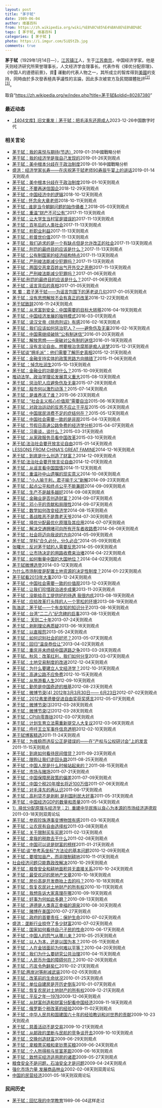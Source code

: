 ```yaml
---
layout: post
title: "茅于轼"
date: 1989-06-04
author: 维基百科
from: https://zh.wikipedia.org/wiki/%E8%8C%85%E4%BA%8E%E8%BD%BC
tags: [ 茅于轼, 维基百科 ]
categories: [ 茅于轼 ]
photo: https://i.imgur.com/5iQ5tZb.jpg
comments: true
---
```

<div class="mw-content-ltr mw-parser-output" lang="zh" dir="ltr"><p class="mw-empty-elt">
</p>

<p><b>茅于轼</b>（1929年1月14日<span class="useeditintro" title="Template:BLP editintro">—</span>），<a href="/wiki/%E6%B1%9F%E8%8B%8F" class="mw-redirect" title="江苏">江苏</a><a href="/wiki/%E9%95%87%E6%B1%9F" class="mw-redirect" title="镇江">镇江</a>人，生于<a href="/wiki/%E6%B1%9F%E8%8B%8F" class="mw-redirect" title="江苏">江苏</a><a href="/wiki/%E5%8D%97%E4%BA%AC" class="mw-redirect" title="南京">南京</a>，中国经济学家。他是天则经济研究所荣誉理事长，人文经济学会理事长。代表作有《择优分配原理》、《中国人的道德前景》，資𡴩 運動的代表人物之一，其所成立的智库得到<a href="/wiki/%E7%BE%8E%E5%9B%BD" title="美国">美國</a>的支持，同時由於多次發表極具爭議性的言論，因此多次被官方及民間媒體批評<sup id="cite_ref-:0_2-0" class="reference"><a href="#cite_note-:0-2">[2]</a></sup><sup id="cite_ref-3" class="reference"><a href="#cite_note-3">[3]</a></sup>。
</p>
<meta property="mw:PageProp/toc">
</div><!--esi <esi:include src="/esitest-fa8a495983347898/content" /> --><noscript><img src="https://login.wikimedia.org/wiki/Special:CentralAutoLogin/start?type=1x1" alt="" width="1" height="1" style="border: none; position: absolute;"></noscript>
<div class="printfooter" data-nosnippet="">取自“<a dir="ltr" href="https://zh.wikipedia.org/w/index.php?title=茅于轼&amp;oldid=80287380">https://zh.wikipedia.org/w/index.php?title=茅于轼&amp;oldid=80287380</a>”</div><div id="recent-news"><h3>最近动态</h3><ul><li><a href="https://nodebe4.github.io/waimei/2023-12-26/404%E6%96%87%E5%BA%93-%E6%97%A7%E6%96%87%E9%87%8D%E5%8F%91-%E8%8C%85%E4%BA%8E%E8%BD%BC-%E6%8A%8A%E6%AF%9B%E6%B3%BD%E4%B8%9C%E8%BF%98%E5%8E%9F%E6%88%90%E4%BA%BA" title="【404文库】旧文重发｜茅于轼：把毛泽东还原成人—— CDT编者按：原文发表于2011年，现已被404。注：2023年12月26日是中共已故领导人毛泽东诞辰130周年。 把毛泽东还原成人 ——读...">【404文库】旧文重发｜茅于轼：把毛泽东还原成人</a><time>2023-12-26</time><a class="tag">中国数字时代</a></li>
</ul></div><div id="open-opinion"><h3>相关言论</h3><ul><li><a href="https://nodebe4.github.io/opinion/2019-01-31/%E8%8C%85%E4%BA%8E%E8%BD%BC-%E6%88%91%E7%9A%84%E5%96%9C%E6%82%A6%E4%B8%8E%E6%9C%9F%E5%BE%85(%E8%8A%82%E9%80%89/" title="茅于轼">茅于轼：我的喜悦与期待(节选）</a><time>2019-01-31</time><a class="tag">中國戰略分析</a></li>
<li><a href="https://nodebe4.github.io/opinion/2019-01-26/%E8%8C%85%E4%BA%8E%E8%BD%BC-%E6%88%91%E7%9A%84%E7%BB%8F%E6%B5%8E%E5%AD%A6%E6%98%AF%E6%88%91%E8%87%AA%E5%B7%B1%E5%8F%91%E7%8E%B0%E7%9A%84/" title="茅于轼">茅于轼：我的经济学是我自己发现的</a><time>2019-01-26</time><a class="tag">天则观点</a></li>
<li><a href="https://nodebe4.github.io/opinion/2019-01-16/%E8%8C%85%E4%BA%8E%E8%BD%BC-%E7%BE%8E%E4%B8%AD%E6%A0%B9%E6%9C%AC%E5%88%86%E6%AD%A7%E5%9C%A8%E4%BA%8E%E6%94%BF%E6%B2%BB%E5%88%B6%E5%BA%A6/" title="茅于轼">茅于轼：美中根本分歧在于政治制度</a><time>2019-01-16</time><a class="tag">中國戰略分析</a></li>
<li><a href="https://nodebe4.github.io/opinion/2019-01-14/%E7%9B%9B%E6%B4%AA-%E7%BB%8F%E6%B5%8E%E5%AD%A6%E5%AE%B6%E9%95%BF%E5%AF%BF-%E5%9C%A8%E5%BA%86%E7%A5%9D%E8%8C%85%E4%BA%8E%E8%BD%BC%E8%80%81%E5%B8%8890%E5%AF%BF%E8%BE%B0%E5%8D%88%E5%AE%B4%E4%B8%8A%E7%9A%84%E8%AE%B2%E8%AF%9D/" title="盛洪">盛洪：经济学家长寿——在庆祝茅于轼老师90寿辰午宴上的讲话</a><time>2019-01-14</time><a class="tag">天则观点</a></li>
<li><a href="https://nodebe4.github.io/opinion/2019-01-10/%E8%8C%85%E4%BA%8E%E8%BD%BC-%E7%BE%8E%E4%B8%AD%E6%A0%B9%E6%9C%AC%E5%88%86%E6%AD%A7%E5%9C%A8%E4%BA%8E%E6%94%BF%E6%B2%BB%E5%88%B6%E5%BA%A6/" title="茅于轼">茅于轼：美中根本分歧在于政治制度</a><time>2019-01-10</time><a class="tag">天则观点</a></li>
<li><a href="https://nodebe4.github.io/opinion/2018-12-29/%E8%8C%85%E4%BA%8E%E8%BD%BC-%E4%B8%8D%E8%A6%81%E5%86%8D%E8%BF%B7%E4%BF%A1%E5%9B%BD%E4%BC%81/" title="茅于轼">茅于轼：不要再迷信国企</a><time>2018-12-29</time><a class="tag">天则观点</a></li>
<li><a href="https://nodebe4.github.io/opinion/2018-10-12/%E8%8C%85%E4%BA%8E%E8%BD%BC-%E4%B8%AD%E5%9B%BD%E7%BB%8F%E6%B5%8E%E4%B8%AD%E7%9A%84%E9%80%BB%E8%BE%91/" title="茅于轼">茅于轼：中国经济中的逻辑</a><time>2018-10-12</time><a class="tag">天则观点</a></li>
<li><a href="https://nodebe4.github.io/opinion/2018-10-11/%E8%8C%85%E4%BA%8E%E8%BD%BC-%E6%80%80%E5%BF%B5%E4%BD%99%E5%A4%A7%E7%AB%A0%E8%80%81%E5%B8%88/" title="茅于轼">茅于轼 : 怀念余大章老师</a><time>2018-10-11</time><a class="tag">天则观点</a></li>
<li><a href="https://nodebe4.github.io/opinion/2018-05-03/%E8%8C%85%E4%BA%8E%E8%BD%BC-%E8%B0%81%E6%98%AF%E5%BD%93%E4%BB%8A%E6%9C%9D%E9%B2%9C%E9%97%AE%E9%A2%98%E7%9A%84%E5%A7%8B%E4%BD%9C%E4%BF%91%E8%80%85/" title="茅于轼">茅于轼 : 谁是当今朝鲜问题的始作俑者？</a><time>2018-05-03</time><a class="tag">天则观点</a></li>
<li><a href="https://nodebe4.github.io/opinion/2017-11-13/%E8%8C%85%E4%BA%8E%E8%BD%BC-%E9%87%8D%E6%B8%A9-%E8%B4%A2%E4%BA%A7%E4%B8%8D%E5%8F%AF%E5%85%AC%E6%9C%89/" title="茅于轼 天则经济研究所荣誉理事长">茅于轼：重温“财产不可公有”</a><time>2017-11-13</time><a class="tag">天则观点</a></li>
<li><a href="https://nodebe4.github.io/opinion/2017-11-13/%E8%8C%85%E4%BA%8E%E8%BD%BC-%E8%AE%A9%E5%A4%A7%E5%AD%A6%E7%94%9F%E5%BD%93%E6%9D%91%E5%AE%98%E6%98%AF%E9%94%99%E8%AF%AF%E7%9A%84/" title="茅于轼 天则经济研究所荣誉理事长">茅于轼：让大学生当村官是错误的</a><time>2017-11-13</time><a class="tag">天则观点</a></li>
<li><a href="https://nodebe4.github.io/opinion/2017-11-13/%E8%8C%85%E4%BA%8E%E8%BD%BC-%E7%99%BE%E5%B9%B4%E5%90%8E%E7%9A%84%E4%BA%BA%E7%B1%BB%E7%A4%BE%E4%BC%9A/" title="茅于轼 天则经济研究所荣誉理事长">茅于轼：百年后的人类社会</a><time>2017-11-13</time><a class="tag">天则观点</a></li>
<li><a href="https://nodebe4.github.io/opinion/2017-11-13/%E8%8C%85%E4%BA%8E%E8%BD%BC-%E6%9E%90%E8%81%8C%E4%B8%9A%E5%88%A9%E7%9B%8A/" title="茅于轼 天则经济研究所荣誉理事长">茅于轼：析职业利益</a><time>2017-11-13</time><a class="tag">天则观点</a></li>
<li><a href="https://nodebe4.github.io/opinion/2017-11-13/%E8%8C%85%E4%BA%8E%E8%BD%BC-%E6%9E%90%E6%99%AE%E4%B8%96%E4%BB%B7%E5%80%BC/" title="茅于轼 天则经济研究所荣誉理事长">茅于轼：析普世价值</a><time>2017-11-13</time><a class="tag">天则观点</a></li>
<li><a href="https://nodebe4.github.io/opinion/2017-11-13/%E8%8C%85%E4%BA%8E%E8%BD%BC-%E6%88%91%E4%BB%AC%E8%BF%BD%E6%B1%82%E7%9A%84%E6%98%AF%E4%B8%80%E4%B8%AA%E6%9C%89%E7%BC%BA%E7%82%B9%E4%BD%86%E6%98%AF%E5%85%81%E8%AE%B8%E6%94%B9%E6%AD%A3%E7%9A%84%E7%A4%BE%E4%BC%9A/" title="茅于轼 天则经济研究所荣誉理事长">茅于轼：我们追求的是一个有缺点但是允许改正的社会</a><time>2017-11-13</time><a class="tag">天则观点</a></li>
<li><a href="https://nodebe4.github.io/opinion/2017-11-13/%E8%8C%85%E4%BA%8E%E8%BD%BC-%E5%88%91%E7%BD%9A%E7%9A%84%E6%9C%80%E7%BB%88%E7%9B%AE%E7%9A%84%E5%BA%94%E8%AF%A5%E6%98%AF%E4%BB%80%E4%B9%88/" title="茅于轼 天则经济研究所荣誉理事长">茅于轼：刑罚的最终目的应该是什么？</a><time>2017-11-13</time><a class="tag">天则观点</a></li>
<li><a href="https://nodebe4.github.io/opinion/2017-11-13/%E8%8C%85%E4%BA%8E%E8%BD%BC-%E5%85%AC%E6%9C%89%E5%88%B6%E5%9B%BD%E5%AE%B6%E7%9A%84%E7%BB%8F%E6%B5%8E%E7%BB%93%E6%9E%84%E7%89%B9%E7%82%B9/" title="茅于轼 天则经济研究所荣誉理事长">茅于轼：公有制国家的经济结构特点</a><time>2017-11-13</time><a class="tag">天则观点</a></li>
<li><a href="https://nodebe4.github.io/opinion/2017-11-13/%E8%8C%85%E4%BA%8E%E8%BD%BC-%E4%B8%A5%E5%88%91%E5%B3%BB%E6%B3%95%E8%83%BD%E5%87%8F%E5%B0%91%E7%8A%AF%E7%BD%AA%E5%90%97/" title="茅于轼 天则经济研究所荣誉理事长">茅于轼：严刑峻法能减少犯罪吗？</a><time>2017-11-13</time><a class="tag">天则观点</a></li>
<li><a href="https://nodebe4.github.io/opinion/2017-11-13/%E8%8C%85%E4%BA%8E%E8%BD%BC-%E4%B8%A4%E5%9B%BD%E4%BA%A4%E6%81%B6%E6%8B%BF%E7%99%BE%E5%A7%93%E5%87%BA%E6%B0%94%E5%BC%80%E5%A4%96%E4%BA%A4%E4%B9%8B%E6%81%B6%E4%BE%8B/" title="茅于轼 天则经济研究所荣誉理事长">茅于轼：两国交恶拿百姓出气开外交之恶例</a><time>2017-11-13</time><a class="tag">天则观点</a></li>
<li><a href="https://nodebe4.github.io/opinion/2017-01-06/%E8%8C%85%E4%BA%8E%E8%BD%BC-%E4%B8%A5%E5%88%91%E5%B3%BB%E6%B3%95%E8%83%BD%E5%87%8F%E5%B0%91%E7%8A%AF%E7%BD%AA%E5%90%97/" title="茅于轼 天则经济研究所荣誉理事长">茅于轼：严刑峻法能减少犯罪吗？</a><time>2017-01-06</time><a class="tag">天则观点</a></li>
<li><a href="https://nodebe4.github.io/opinion/2017-01-06/%E8%8C%85%E4%BA%8E%E8%BD%BC%E5%88%91%E7%BD%9A%E7%9A%84%E6%9C%80%E7%BB%88%E7%9B%AE%E7%9A%84%E5%BA%94%E8%AF%A5%E6%98%AF%E4%BB%80%E4%B9%88/" title="茅于轼 天则经济研究所荣誉理事长">茅于轼:刑罚的最终目的应该是什么？</a><time>2017-01-06</time><a class="tag">天则观点</a></li>
<li><a href="https://nodebe4.github.io/opinion/2017-01-05/%E8%8C%85%E4%BA%8E%E8%BD%BC-%E8%B0%A3%E8%A8%80%E8%83%8C%E5%90%8E%E7%9A%84%E7%9C%9F%E7%9B%B8/" title="茅于轼">茅于轼：谣言背后的真相</a><time>2017-01-05</time><a class="tag">天则观点</a></li>
<li><a href="https://nodebe4.github.io/opinion/2017-01-05/%E7%AC%91-%E8%9C%80-%E5%90%9B%E5%AD%90%E8%8C%85%E4%BA%8E%E8%BD%BC-%E4%B8%BA%E8%B0%A3%E8%A8%80%E5%8C%85%E5%9B%B4%E4%B8%8B%E7%9A%84%E8%8C%85%E8%80%81%E8%AF%B4%E5%87%A0%E5%8F%A5/" title="笑 蜀">笑 蜀：君子茅于轼——为谣言包围下的茅老说几句</a><time>2017-01-05</time><a class="tag">天则观点</a></li>
<li><a href="https://nodebe4.github.io/opinion/2016-12-22/%E8%8C%85%E4%BA%8E%E8%BD%BC-%E6%B2%A1%E6%9C%89%E6%80%9D%E6%83%B3%E8%A7%A3%E6%94%BE%E4%B8%8D%E4%BC%9A%E6%9C%89%E7%9C%9F%E6%AD%A3%E7%9A%84%E6%94%B9%E9%9D%A9/" title="茅于轼">茅于轼：没有思想解放不会有真正的改革</a><time>2016-12-22</time><a class="tag">天则观点</a></li>
<li><a href="https://nodebe4.github.io/opinion/2016-11-24/%E8%8C%85%E4%BA%8E%E8%BD%BC%E8%87%B4%E8%BE%9E/" title="茅于轼 天则经济研究所荣誉理事长">茅于轼致辞</a><time>2016-11-24</time><a class="tag">天则观点</a></li>
<li><a href="https://nodebe4.github.io/opinion/2016-04-19/%E8%8C%85%E4%BA%8E%E8%BD%BC-%E4%BB%8E%E6%B1%82%E5%AF%8C%E5%88%B0%E5%AE%89%E5%85%A8-%E4%B8%AD%E5%9B%BD%E9%9C%80%E8%A6%81%E7%9A%84%E7%9B%AE%E6%A0%87%E5%A4%A7%E8%BD%AC%E7%A7%BB/" title="茅于轼 天则经济研究所名誉理事长">茅于轼：从求富到安全：中国需要的目标大转移</a><time>2016-04-19</time><a class="tag">天则观点</a></li>
<li><a href="https://nodebe4.github.io/opinion/2016-03-01/%E8%8C%85%E4%BA%8E%E8%BD%BC-%E4%B8%AD%E5%9B%BD%E7%BB%8F%E6%B5%8E%E5%8F%91%E5%B1%95%E7%9A%84%E7%8B%AC%E7%89%B9%E6%A8%A1%E5%BC%8F/" title="茅于轼 天则经济研究所名誉理事长">茅于轼：中国经济发展的独特模式</a><time>2016-03-01</time><a class="tag">天则观点</a></li>
<li><a href="https://nodebe4.github.io/opinion/2016-02-16/%E8%8C%85%E4%BA%8E%E8%BD%BC-%E8%AF%BB%E6%B1%89%E6%96%87%E5%B8%9D-%E9%99%A4%E8%82%89%E5%88%91%E8%AF%8F-%E6%9C%89%E6%84%9F/" title="茅于轼  天则经济研究所荣誉理事长">茅于轼：读汉文帝《除肉刑诏》有感</a><time>2016-02-16</time><a class="tag">天则观点</a></li>
<li><a href="https://nodebe4.github.io/opinion/2016-02-16/%E8%8C%85%E4%BA%8E%E8%BD%BC-%E6%88%91%E4%BB%AC%E5%BA%94%E8%AF%A5%E5%A6%82%E4%BD%95%E6%83%A9%E6%B2%BB%E7%8A%AF%E4%BA%BA-%E9%81%BF%E5%85%8D%E4%BC%A4%E5%8F%8A%E6%97%A0%E8%BE%9C/" title="茅于轼  天则经济研究所荣誉理事长">茅于轼：我们应该如何惩治犯人？——避免伤及无辜</a><time>2016-02-16</time><a class="tag">天则观点</a></li>
<li><a href="https://nodebe4.github.io/opinion/2016-01-20/%E8%8C%85%E4%BA%8E%E8%BD%BC-%E4%B8%AD%E5%9B%BD%E9%9C%80%E7%BB%A7%E7%BB%AD%E7%A0%B4%E9%99%A4-%E5%85%AC%E6%9C%89%E5%88%B6%E8%BF%B7%E4%BF%A1/" title="茅于轼 天则经济研究所名誉理事长">茅于轼：中国需继续破除“公有制迷信”</a><time>2016-01-20</time><a class="tag">天则观点</a></li>
<li><a href="https://nodebe4.github.io/opinion/2016-01-18/%E8%8C%85%E4%BA%8E%E8%BD%BC-%E8%A7%A3%E6%94%BE%E6%80%9D%E6%83%B3-%E7%AA%81%E7%A0%B4%E5%AF%B9%E5%85%AC%E6%9C%89%E5%88%B6%E7%9A%84%E8%BF%B7%E4%BF%A1/" title="茅于轼">茅于轼：解放思想——突破对公有制的迷信</a><time>2016-01-18</time><a class="tag">天则观点</a></li>
<li><a href="https://nodebe4.github.io/opinion/2015-12-31/%E8%8C%85%E4%BA%8E%E8%BD%BC-%E6%B2%A1%E6%9C%89%E8%A8%80%E8%AE%BA%E8%87%AA%E7%94%B1-%E6%83%B3%E8%A6%81%E6%A0%B9%E6%B2%BB%E8%B4%AA%E8%85%90%E9%82%A3%E6%98%AF%E7%97%B4%E4%BA%BA%E8%AF%B4%E6%A2%A6/" title="茅于轼 天则经济研究所荣誉理事长">茅于轼：没有言论自由，想要根治贪腐那是痴人说梦</a><time>2015-12-31</time><a class="tag">天则观点</a></li>
<li><a href="https://nodebe4.github.io/opinion/2015-12-31/%E8%8C%85%E4%BA%8E%E8%BD%BC%E8%B0%88-%E6%8B%A5%E6%AF%9B%E6%B4%BE-%E4%BB%96%E4%BB%AC%E9%9C%80%E8%A6%81%E4%BA%86%E8%A7%A3%E5%8E%86%E5%8F%B2%E7%9C%9F%E7%9B%B8/" title="茅于轼  凤凰网李阳">茅于轼谈“拥毛派”：他们需要了解历史真相</a><time>2015-12-31</time><a class="tag">天则观点</a></li>
<li><a href="https://nodebe4.github.io/opinion/2015-11-06/%E8%8C%85%E4%BA%8E%E8%BD%BC-%E9%87%91%E8%9E%8D%E6%94%AF%E6%8C%81%E5%AE%9E%E4%BD%93%E7%9A%84%E6%94%BF%E7%AD%96%E6%80%9D%E8%B7%AF%E6%96%B9%E5%90%91%E6%90%9E%E9%94%99%E4%BA%86/" title="茅于轼">茅于轼：金融支持实体的政策思路方向搞错了</a><time>2015-11-06</time><a class="tag">天则观点</a></li>
<li><a href="https://nodebe4.github.io/opinion/2015-10-13/%E8%8C%85%E4%BA%8E%E8%BD%BC-%E6%82%BC%E5%BF%B5%E6%9D%9C%E6%B6%A6%E7%94%9F/" title="茅于轼 天则经济研究所荣誉理事长">茅于轼 ：悼念杜润生</a><time>2015-10-13</time><a class="tag">天则观点</a></li>
<li><a href="https://nodebe4.github.io/opinion/2015-10-09/%E8%8C%85%E4%BA%8E%E8%BD%BC-%E9%87%91%E8%9E%8D%E4%B8%9A%E7%9A%84%E5%8A%9F%E8%83%BD%E6%98%AF%E4%BB%80%E4%B9%88/" title="天则经济研究所荣誉理事长  茅于轼">茅于轼：金融业的功能是什么？</a><time>2015-10-09</time><a class="tag">天则观点</a></li>
<li><a href="https://nodebe4.github.io/opinion/2015-08-13/%E6%8E%A8%E5%8A%A8%E6%B3%95%E5%AD%A6-%E6%94%BF%E6%B2%BB%E5%AD%A6%E7%90%86%E8%AE%BA%E5%8F%91%E5%B1%95%E6%84%8F%E4%B9%89%E9%87%8D%E5%A4%A7/" title="茅于轼、盛洪、范伯乃、孙大午">推动法学、政治学理论发展意义重大</a><time>2015-08-13</time><a class="tag">天则观点</a></li>
<li><a href="https://nodebe4.github.io/opinion/2015-07-28/%E8%8C%85%E4%BA%8E%E8%BD%BC-%E6%83%A9%E6%B2%BB%E7%8A%AF%E4%BA%BA%E5%BA%94%E9%81%BF%E5%85%8D%E4%BC%A4%E5%8F%8A%E6%97%A0%E8%BE%9C/" title="茅于轼">茅于轼：惩治犯人应避免伤及无辜</a><time>2015-07-28</time><a class="tag">天则观点</a></li>
<li><a href="https://nodebe4.github.io/opinion/2015-07-14/%E8%8C%85%E4%BA%8E%E8%BD%BC-%E8%82%A1%E5%B8%82%E4%BD%95%E4%BB%A5%E6%BF%80%E7%83%88%E5%8A%A8%E8%8D%A1/" title="茅于轼">茅于轼：股市何以激烈动荡？</a><time>2015-07-14</time><a class="tag">天则观点</a></li>
<li><a href="https://nodebe4.github.io/opinion/2015-06-23/%E8%8C%85%E4%BA%8E%E8%BD%BC-%E6%98%AF%E8%B0%81%E5%85%BB%E6%B4%BB%E4%BA%86%E8%B0%81/" title="茅于轼">茅于轼：是谁养活了谁？</a><time>2015-06-23</time><a class="tag">天则观点</a></li>
<li><a href="https://nodebe4.github.io/opinion/2015-06-16/%E8%8C%85%E4%BA%8E%E8%BD%BC-%E7%A4%BE%E4%BC%9A%E4%B8%BB%E4%B9%89%E6%A0%B8%E5%BF%83%E4%BB%B7%E5%80%BC%E8%A7%82-%E9%9C%80%E8%A6%81%E8%87%AA%E6%B4%BD/" title="茅于轼">茅于轼：“社会主义核心价值观”需要自洽</a><time>2015-06-16</time><a class="tag">天则观点</a></li>
<li><a href="https://nodebe4.github.io/opinion/2015-05-26/%E8%8C%85%E4%BA%8E%E8%BD%BC-%E5%AF%B9%E6%94%BF%E6%B2%BB%E8%BF%90%E5%8A%A8%E7%9A%84%E5%8F%8D%E6%80%9D%E4%B8%8D%E5%BA%94%E6%AD%A2%E4%BA%8E%E5%B9%B3%E5%8F%8D/" title="茅于轼">茅于轼：对政治运动的反思不应止于平反</a><time>2015-05-26</time><a class="tag">天则观点</a></li>
<li><a href="https://nodebe4.github.io/opinion/2015-05-12/%E8%8C%85%E4%BA%8E%E8%BD%BC-%E4%B8%AD%E5%9B%BD%E5%B1%85%E6%B0%91%E6%B6%88%E8%B4%B9%E4%B8%8D%E8%B6%B3%E7%9A%84%E7%97%87%E7%BB%93%E4%BD%95%E5%9C%A8/" title="茅于轼">茅于轼：中国居民消费不足的症结何在？</a><time>2015-05-12</time><a class="tag">天则观点</a></li>
<li><a href="https://nodebe4.github.io/opinion/2015-04-13/%E8%8C%85%E4%BA%8E%E8%BD%BC-%E4%B8%AD%E5%9B%BD%E7%A4%BE%E4%BC%9A%E9%9C%80%E8%A6%81%E4%B8%80%E8%87%B4%E7%9A%84%E6%98%AF%E9%9D%9E%E8%A7%82/" title="茅于轼">茅于轼：中国社会需要一致的是非观</a><time>2015-04-13</time><a class="tag">天则观点</a></li>
<li><a href="https://nodebe4.github.io/opinion/2015-04-07/%E8%8C%85%E4%BA%8E%E8%BD%BC-%E8%8A%82%E5%81%87%E6%97%A5%E9%AB%98%E9%80%9F%E5%85%AC%E8%B7%AF%E5%85%8D%E8%B4%B9%E7%9A%84%E7%BB%8F%E6%B5%8E%E5%AD%A6%E5%88%86%E6%9E%90/" title="茅于轼">茅于轼：节假日高速公路免费的经济学分析</a><time>2015-04-07</time><a class="tag">天则观点</a></li>
<li><a href="https://nodebe4.github.io/opinion/2015-03-31/%E8%8C%85%E4%BA%8E%E8%BD%BC-%E4%B9%A0%E5%A5%A5%E8%B0%88-%E8%B0%88%E4%BB%80%E4%B9%88/" title="茅于轼">茅于轼：习奥谈，谈什么？</a><time>2015-03-31</time><a class="tag">天则观点</a></li>
<li><a href="https://nodebe4.github.io/opinion/2015-03-10/%E8%8C%85%E4%BA%8E%E8%BD%BC-%E4%BB%8E%E5%AE%B6%E6%94%BF%E6%9C%8D%E5%8A%A1%E5%91%98%E7%9C%8B%E4%B8%AD%E5%9B%BD%E6%94%B9%E9%9D%A9/" title="茅于轼">茅于轼：从家政服务员看中国改革</a><time>2015-03-10</time><a class="tag">天则观点</a></li>
<li><a href="https://nodebe4.github.io/opinion/2015-01-14/%E8%8C%85%E4%BA%8E%E8%BD%BC%E6%B3%95%E6%B2%BB%E7%A4%BE%E4%BC%9A%E8%A6%81%E5%BC%80%E6%94%BE%E8%A8%80%E8%AE%BA%E8%87%AA%E7%94%B1/" title="茅于轼">茅于轼:法治社会要开放言论自由</a><time>2015-01-14</time><a class="tag">天则观点</a></li>
<li><a href="https://nodebe4.github.io/opinion/2014-12-16/LESSONS-FROM-CHINA-S-GREAT-FAMINE/" title="茅于轼：">LESSONS FROM CHINA’S GREAT FAMINE</a><time>2014-12-16</time><a class="tag">天则观点</a></li>
<li><a href="https://nodebe4.github.io/opinion/2014-12-09/%E8%8C%85%E4%BA%8E%E8%BD%BC-%E5%88%B0%E5%BA%95%E6%98%AF%E4%BB%80%E4%B9%88%E5%88%9B%E9%80%A0%E4%BA%86%E8%B4%A2%E5%AF%8C/" title="茅于轼 天则经济研究所荣誉理事长">茅于轼：到底是什么创造了财富？</a><time>2014-12-09</time><a class="tag">天则观点</a></li>
<li><a href="https://nodebe4.github.io/opinion/2014-12-01/%E8%8C%85%E4%BA%8E%E8%BD%BC%E6%B3%95%E6%B2%BB%E7%A4%BE%E4%BC%9A%E8%A6%81%E5%BC%80%E6%94%BE%E8%A8%80%E8%AE%BA%E8%87%AA%E7%94%B1/" title="茅于轼">茅于轼:法治社会要开放言论自由</a><time>2014-12-01</time><a class="tag">天则观点</a></li>
<li><a href="https://nodebe4.github.io/opinion/2014-11-12/%E8%8C%85%E4%BA%8E%E8%BD%BC-%E4%BB%8E%E8%B0%A3%E8%A8%80%E7%9C%8B%E4%B8%AD%E5%9B%BD%E5%9B%BD%E6%83%85/" title="茅于轼 天则经济研究所荣誉理事长">茅于轼：从谣言看中国国情</a><time>2014-11-12</time><a class="tag">天则观点</a></li>
<li><a href="https://nodebe4.github.io/opinion/2014-10-08/%E8%8C%85%E4%BA%8E%E8%BD%BC-%E9%87%8D%E6%B8%A9%E5%AD%99%E4%B8%AD%E5%B1%B1%E9%81%97%E5%98%B1%E7%9A%84%E7%8E%B0%E5%AE%9E%E6%84%8F%E4%B9%89/" title="茅于轼">茅于轼：重温孙中山遗嘱的现实意义</a><time>2014-10-08</time><a class="tag">天则观点</a></li>
<li><a href="https://nodebe4.github.io/opinion/2014-09-23/%E8%8C%85%E4%BA%8E%E8%BD%BC-%E5%B0%8F%E4%BA%BA%E5%96%BB%E4%BA%8E%E5%88%A9-%E5%90%9B%E5%AD%90%E5%96%BB%E4%BA%8E%E4%B9%89-%E6%96%B0%E8%A7%A3/" title="茅于轼">茅于轼：“小人喻于利，君子喻于义”新解</a><time>2014-09-23</time><a class="tag">天则观点</a></li>
<li><a href="https://nodebe4.github.io/opinion/2014-09-09/%E8%8C%85%E4%BA%8E%E8%BD%BC-%E8%B5%B7%E7%82%B9%E5%85%AC%E5%B9%B3%E5%92%8C%E7%BB%88%E7%82%B9%E5%85%AC%E5%B9%B3%E4%B8%8D%E8%83%BD%E5%85%BC%E9%A1%BE/" title="茅于轼">茅于轼：起点公平和终点公平不能兼顾</a><time>2014-09-09</time><a class="tag">天则观点</a></li>
<li><a href="https://nodebe4.github.io/opinion/2014-09-08/%E8%8C%85%E4%BA%8E%E8%BD%BC-%E7%94%9F%E4%BA%A7%E4%B8%8D%E6%98%AF%E8%B6%8A%E5%A4%9A%E8%B6%8A%E5%A5%BD/" title="茅于轼 天则经济研究所">茅于轼：生产不是越多越好</a><time>2014-09-08</time><a class="tag">天则观点</a></li>
<li><a href="https://nodebe4.github.io/opinion/2014-09-07/%E8%8C%85%E4%BA%8E%E8%BD%BC-%E9%87%91%E8%9E%8D%E4%B8%9A%E6%98%AF%E5%90%A6%E5%88%9B%E9%80%A0%E8%B4%A2%E5%AF%8C/" title="茅于轼 天则经济研究所">茅于轼：金融业是否创造财富？</a><time>2014-09-07</time><a class="tag">天则观点</a></li>
<li><a href="https://nodebe4.github.io/opinion/2014-09-07/%E8%8C%85%E4%BA%8E%E8%BD%BC-%E9%82%93%E5%B0%8F%E5%B9%B3%E7%9A%84%E8%B4%A1%E7%8C%AE%E5%92%8C%E5%B1%80%E9%99%90%E6%80%A7/" title="茅于轼 天则经济研究所">茅于轼：邓小平的贡献和局限性</a><time>2014-09-07</time><a class="tag">天则观点</a></li>
<li><a href="https://nodebe4.github.io/opinion/2014-08-15/%E8%8C%85%E4%BA%8E%E8%BD%BC-%E6%95%B0%E5%AD%A6%E5%A6%82%E4%BD%95%E6%94%B9%E5%8F%98%E7%BB%8F%E6%B5%8E%E5%AD%A6/" title="茅于轼">茅于轼：数学如何改变经济学</a><time>2014-08-15</time><a class="tag">天则观点</a></li>
<li><a href="https://nodebe4.github.io/opinion/2014-07-30/%E8%8C%85%E4%BA%8E%E8%BD%BC-%E5%96%84%E6%88%98%E8%83%9C%E6%81%B6%E4%B8%8D%E6%98%AF%E9%9D%A0%E8%80%81%E5%A4%A9%E7%88%B7/" title="茅于轼  天则经济研究所荣誉理事长">茅于轼：善战胜恶不是靠老天爷</a><time>2014-07-30</time><a class="tag">天则观点</a></li>
<li><a href="https://nodebe4.github.io/opinion/2014-07-07/%E8%8C%85%E4%BA%8E%E8%BD%BC-%E6%8B%A9%E4%BC%98%E5%88%86%E9%85%8D%E6%9C%80%E4%BC%98%E5%8C%96%E5%8E%9F%E7%90%86%E5%8F%8A%E5%85%B6%E5%BA%94%E7%94%A8/" title="茅于轼">茅于轼：择优分配最优化原理及其应用</a><time>2014-07-07</time><a class="tag">天则观点</a></li>
<li><a href="https://nodebe4.github.io/opinion/2014-06-08/%E8%8C%85%E4%BA%8E%E8%BD%BC-%E8%A7%A3%E5%86%B3%E4%BA%A4%E9%80%9A%E6%8B%A5%E5%A0%B5%E5%8F%AF%E5%90%91%E6%89%80%E6%9C%89%E5%BC%80%E8%BD%A6%E8%80%85%E6%94%B6%E8%B7%AF%E8%B4%B9/" title="茅于轼 天则经济研究所荣誉理事长">茅于轼：解决交通拥堵可向所有开车者收路费</a><time>2014-06-08</time><a class="tag">天则观点</a></li>
<li><a href="https://nodebe4.github.io/opinion/2014-05-09/%E8%8C%85%E4%BA%8E%E8%BD%BC-%E7%A4%BE%E4%BC%9A%E5%B0%86%E8%BF%88%E5%90%91%E6%88%91%E8%AF%B4%E7%9A%84%E6%96%B9%E5%90%91/" title="茅于轼">茅于轼：社会将迈向我说的方向</a><time>2014-05-09</time><a class="tag">天则观点</a></li>
<li><a href="https://nodebe4.github.io/opinion/2014-05-09/%E8%8C%85%E4%BA%8E%E8%BD%BC-%E5%AD%A6%E7%A7%91-%E5%90%88%E4%B9%85%E5%BF%85%E5%88%86-%E5%88%86%E4%B9%85%E5%BF%85%E5%90%88/" title="茅于轼">茅于轼：学科“合久必分，分久必合”</a><time>2014-05-09</time><a class="tag">天则观点</a></li>
<li><a href="https://nodebe4.github.io/opinion/2014-05-09/%E5%BC%A0%E6%9B%99%E5%85%89-%E5%8F%8D%E5%AF%B9%E8%8C%85%E4%BA%8E%E8%BD%BC%E7%9A%84%E4%BA%BA%E9%9C%80%E8%A6%81%E5%8F%8D%E6%80%9D/" title="张曙光">张曙光：反对茅于轼的人需要反思</a><time>2014-05-09</time><a class="tag">天则观点</a></li>
<li><a href="https://nodebe4.github.io/opinion/2014-04-22/%E8%8C%85%E4%BA%8E%E8%BD%BC-%E8%AE%A9%E5%B8%82%E5%9C%BA%E5%86%B3%E5%AE%9A%E7%9A%84%E7%94%A8%E8%B7%AF%E6%94%B6%E8%B4%B9%E6%9D%A5%E6%B2%BB%E5%A0%B5/" title="茅于轼">茅于轼：让市场决定的用路收费来治堵</a><time>2014-04-22</time><a class="tag">天则观点</a></li>
<li><a href="https://nodebe4.github.io/opinion/2014-04-02/%E8%8C%85%E4%BA%8E%E8%BD%BC-%E5%A6%82%E4%BD%95%E8%A1%A1%E9%87%8F%E4%B8%AD%E5%9B%BD%E7%9A%84%E5%A4%A7%E5%9B%BD%E5%9C%B0%E4%BD%8D/" title="茅于轼">茅于轼：如何衡量中国的大国地位？</a><time>2014-04-02</time><a class="tag">天则观点</a></li>
<li><a href="https://nodebe4.github.io/opinion/2014-03-12/%E8%8C%85%E4%BA%8E%E8%BD%BC%E5%BE%AE%E5%8D%9A%E9%80%89%E7%99%BB/" title="茅于轼">茅于轼微博选登</a><time>2014-03-12</time><a class="tag">天则观点</a></li>
<li><a href="https://nodebe4.github.io/opinion/2014-01-22/%E4%B8%BA%E4%BB%80%E4%B9%88%E5%B8%82%E5%9C%BA%E5%88%B6%E5%BA%A6%E6%98%AF%E9%85%8D%E7%BD%AE%E5%9C%9F%E5%9C%B0%E8%B5%84%E6%BA%90%E7%9A%84%E5%86%B3%E5%AE%9A%E6%80%A7%E5%88%B6%E5%BA%A6/" title="主讲：盛洪  评议：茅于轼 等">为什么市场制度是配置土地资源的决定性制度？</a><time>2014-01-22</time><a class="tag">天则观点</a></li>
<li><a href="https://nodebe4.github.io/opinion/2013-12-24/%E8%8C%85%E4%BA%8E%E8%BD%BC%E7%9C%8B2013%E5%B9%B4%E5%A4%A7%E4%BA%8B/" title="茅于轼">茅于轼看2013年大事</a><time>2013-12-24</time><a class="tag">天则观点</a></li>
<li><a href="https://nodebe4.github.io/opinion/2013-12-03/%E8%8C%85%E4%BA%8E%E8%BD%BC-%E4%B8%AD%E5%9B%BD%E7%A4%BE%E4%BC%9A%E9%9C%80%E8%A6%81%E4%B8%80%E8%87%B4%E7%9A%84%E4%BB%B7%E5%80%BC%E8%A7%82/" title="茅于轼">茅于轼：中国社会需要一致的价值观</a><time>2013-12-03</time><a class="tag">天则观点</a></li>
<li><a href="https://nodebe4.github.io/opinion/2013-11-20/%E8%8C%85%E4%BA%8E%E8%BD%BC-%E8%AE%A9%E6%88%91%E4%BB%AC%E7%8F%8D%E6%83%9C%E6%94%BF%E6%B2%BB%E8%BF%9B%E6%AD%A5%E6%88%90%E6%9E%9C/" title="茅于轼">茅于轼：让我们珍惜政治进步成果</a><time>2013-11-20</time><a class="tag">天则观点</a></li>
<li><a href="https://nodebe4.github.io/opinion/2013-08-19/%E8%8C%85%E4%BA%8E%E8%BD%BC-%E6%B2%A1%E8%83%BD%E7%BB%99%E5%91%98%E5%B7%A5%E6%8F%90%E4%BE%9B%E5%A5%BD%E7%9A%84%E5%BE%85%E9%81%87-%E6%88%91%E5%BE%88%E5%86%85%E7%96%9A/" title="茅于轼">茅于轼：没能给员工提供好的待遇 我很内疚</a><time>2013-08-19</time><a class="tag">天则观点</a></li>
<li><a href="https://nodebe4.github.io/opinion/2013-08-19/%E8%8C%85%E4%BA%8E%E8%BD%BC-%E5%BA%94%E7%BB%99%E6%94%B9%E9%9D%A9%E6%89%93%E5%A4%B4%E9%98%B5%E7%9A%84%E4%BA%BA%E4%B8%80%E4%B8%AA%E5%AE%BD%E6%9D%BE%E7%9A%84%E7%8E%AF%E5%A2%83/" title="茅于轼">茅于轼：应给改革打头阵的人一个宽松的环境</a><time>2013-08-19</time><a class="tag">天则观点</a></li>
<li><a href="https://nodebe4.github.io/opinion/2013-08-16/%E9%99%88%E6%B5%A9%E6%AD%A6-%E8%8C%85%E4%BA%8E%E8%BD%BC-%E4%B8%80%E4%B8%AA%E6%9C%89%E8%89%AF%E7%9F%A5%E7%9A%84%E7%9F%A5%E8%AF%86%E5%88%86%E5%AD%90/" title="陈浩武">陈浩武：茅于轼—一个有良知的知识分子</a><time>2013-08-16</time><a class="tag">天则观点</a></li>
<li><a href="https://nodebe4.github.io/opinion/2013-08-13/%E8%8C%85%E4%BA%8E%E8%BD%BC-%E5%8F%B0%E6%B9%BE-%E4%BA%8C%E4%BA%8C%E5%85%AB-%E7%BA%AA%E5%BF%B5%E7%A2%91%E7%9A%84%E5%90%AF%E4%BA%8B/" title="天则经济研究所">茅于轼：台湾“二二八”纪念碑的启事</a><time>2013-08-13</time><a class="tag">天则观点</a></li>
<li><a href="https://nodebe4.github.io/opinion/2013-07-24/%E8%8C%85%E4%BA%8E%E8%BD%BC-%E5%A4%A9%E5%88%99%E4%BA%8C%E5%8D%81%E5%B9%B4/" title="茅于轼">茅于轼： 天则二十年</a><time>2013-07-24</time><a class="tag">天则观点</a></li>
<li><a href="https://nodebe4.github.io/opinion/2013-06-18/%E8%8C%85%E4%BA%8E%E8%BD%BC-%E5%89%A5%E5%89%8A%E7%90%86%E8%AE%BA%E5%86%8D%E8%B4%A8%E7%96%91/" title="茅于轼">茅于轼：剥削理论再质疑</a><time>2013-06-18</time><a class="tag">天则观点</a></li>
<li><a href="https://nodebe4.github.io/opinion/2013-05-24/%E8%8C%85%E4%BA%8E%E8%BD%BC-%E4%BB%A5%E7%9B%B4%E6%8A%A5%E6%80%A8/" title="茅于轼">茅于轼：以直报怨</a><time>2013-05-24</time><a class="tag">天则观点</a></li>
<li><a href="https://nodebe4.github.io/opinion/2013-05-07/%E8%8C%85%E4%BA%8E%E8%BD%BC-%E5%A6%82%E4%BD%95%E8%AF%86%E5%88%AB%E7%A4%BE%E4%BC%9A%E7%9A%84%E5%A5%BD%E5%9D%8F/" title="茅于轼">茅于轼：如何识别社会的好坏？</a><time>2013-05-07</time><a class="tag">天则观点</a></li>
<li><a href="https://nodebe4.github.io/opinion/2013-04-02/%E8%8C%85%E4%BA%8E%E8%BD%BC-%E5%9B%9E%E5%BD%92-%E6%B8%A9%E8%89%AF%E6%81%AD%E4%BF%AD%E8%AE%A9/" title="茅于轼">茅于轼：回归“温良恭俭让”</a><time>2013-04-02</time><a class="tag">天则观点</a></li>
<li><a href="https://nodebe4.github.io/opinion/2013-03-28/%E8%8C%85%E4%BA%8E%E8%BD%BC-%E9%87%8D%E5%BA%86%E5%B9%B6%E6%9C%AA%E7%BB%88%E7%BB%93%E4%B8%AD%E5%9B%BD%E9%81%93%E8%B7%AF%E4%B9%8B%E4%BA%89/" title="茅于轼">茅于轼：重庆并未终结中国道路之争</a><time>2013-03-28</time><a class="tag">天则观点</a></li>
<li><a href="https://nodebe4.github.io/opinion/2013-03-07/%E8%8C%85%E4%BA%8E%E8%BD%BC-%E7%A7%8B%E9%A3%8E-%E6%94%B9%E9%9D%A9%E7%BA%A2%E5%88%A9-%E6%88%91%E4%BB%AC%E5%A6%82%E4%BD%95%E5%88%86%E4%BA%AB/" title="茅于轼 秋风">茅于轼、秋风：改革红利，我们如何分享</a><time>2013-03-07</time><a class="tag">天则观点</a></li>
<li><a href="https://nodebe4.github.io/opinion/2012-12-04/%E8%8C%85%E4%BA%8E%E8%BD%BC-%E5%9C%9F%E5%9C%B0%E4%BA%A4%E6%98%93%E5%88%B6%E5%BA%A6%E7%9A%84%E6%94%B9%E8%BF%9B/" title="茅于轼">茅于轼：土地交易制度的改进</a><time>2012-12-04</time><a class="tag">天则观点</a></li>
<li><a href="https://nodebe4.github.io/opinion/2012-10-31/%E8%8C%85%E4%BA%8E%E8%BD%BC-%E4%B8%BA%E4%BB%80%E4%B9%88%E8%A6%81%E5%BB%BA%E7%AB%8B%E4%BA%BA%E6%96%87%E7%BB%8F%E6%B5%8E%E5%AD%A6/" title="茅于轼">茅于轼：为什么要建立人文经济学？</a><time>2012-10-31</time><a class="tag">天则观点</a></li>
<li><a href="https://nodebe4.github.io/opinion/2012-10-15/%E8%8C%85%E4%BA%8E%E8%BD%BC-%E9%AB%98%E9%80%9F%E5%85%AC%E8%B7%AF%E4%B8%8D%E5%BA%94%E5%85%8D%E8%B4%B9/" title="茅于轼">茅于轼：高速公路不应免费</a><time>2012-10-15</time><a class="tag">天则观点</a></li>
<li><a href="https://nodebe4.github.io/opinion/2012-09-10/%E8%8C%85%E4%BA%8E%E8%BD%BC-%E4%BB%8E%E6%97%85%E6%B8%B8%E7%9C%8B%E4%BA%BA%E7%94%9F/" title="茅于轼">茅于轼：从旅游看人生</a><time>2012-09-10</time><a class="tag">天则观点</a></li>
<li><a href="https://nodebe4.github.io/opinion/2012-08-23/%E8%8C%85%E4%BA%8E%E8%BD%BC-%E5%8B%A4%E5%8A%B3%E6%98%AF%E4%B8%AD%E5%9B%BD%E5%A5%87%E8%BF%B9%E7%9A%84%E6%A0%B9%E5%9F%BA/" title="茅于轼">茅于轼：勤劳是中国奇迹的根基</a><time>2012-08-23</time><a class="tag">天则观点</a></li>
<li><a href="https://nodebe4.github.io/opinion/2012-07-02/%E8%8C%85%E4%BA%8E%E8%BD%BC-%E5%BE%AE%E5%8D%9A%E8%8A%82%E5%BD%95-4-2012%E5%B9%B43%E6%9C%883%E6%9C%8830%E6%97%A5-6%E6%9C%8823%E6%97%A5/" title="茅于轼">茅于轼：微博节录[4] 2012年3月3月30日—— 6月23日</a><time>2012-07-02</time><a class="tag">天则观点</a></li>
<li><a href="https://nodebe4.github.io/opinion/2012-05-07/%E8%8C%85%E4%BA%8E%E8%BD%BC-2012%E5%BC%97%E9%87%8C%E5%BE%B7%E6%9B%BC%E4%BF%83%E8%BF%9B%E8%87%AA%E7%94%B1%E5%A5%96%E8%8E%B7%E5%A5%96%E6%84%9F%E8%A8%80/" title="茅于轼">茅于轼：2012弗里德曼促进自由奖获奖感言</a><time>2012-05-07</time><a class="tag">天则观点</a></li>
<li><a href="https://nodebe4.github.io/opinion/2012-03-28/%E8%8C%85%E4%BA%8E%E8%BD%BC-%E5%BE%AE%E5%8D%9A%E8%8A%82%E5%BD%95-3/" title="茅于轼">茅于轼：微博节录[3]</a><time>2012-03-28</time><a class="tag">天则观点</a></li>
<li><a href="https://nodebe4.github.io/opinion/2012-03-28/%E8%8C%85%E4%BA%8E%E8%BD%BC-%E5%BE%AE%E5%8D%9A%E8%8A%82%E5%BD%95-2/" title="茅于轼">茅于轼：微博节录[2]</a><time>2012-03-28</time><a class="tag">天则观点</a></li>
<li><a href="https://nodebe4.github.io/opinion/2012-03-07/%E8%8C%85%E4%BA%8E%E8%BD%BC-CPI%E5%90%91%E9%9B%B6%E9%9D%A0%E6%8B%A2/" title="茅于轼">茅于轼：CPI向零靠拢</a><time>2012-03-07</time><a class="tag">天则观点</a></li>
<li><a href="https://nodebe4.github.io/opinion/2012-03-06/%E8%8C%85%E4%BA%8E%E8%BD%BC-%E8%AE%A1%E5%88%92%E7%94%9F%E8%82%B2%E7%AB%8B%E6%B3%95%E9%9C%80%E9%87%8D%E6%96%B0%E6%8F%90%E4%BA%A4%E4%BA%BA%E5%A4%A7%E5%A4%8D%E8%AE%AE/" title="茅于轼">茅于轼：计划生育立法需重新提交人大复议</a><time>2012-03-06</time><a class="tag">天则观点</a></li>
<li><a href="https://nodebe4.github.io/opinion/2012-02-10/%E8%8C%85%E4%BA%8E%E8%BD%BC-%E5%91%BC%E5%90%81%E7%8E%8B%E7%AB%8B%E5%86%9B%E4%BA%8B%E4%BB%B6%E4%BF%A1%E6%81%AF%E9%80%8F%E6%98%8E/" title="茅于轼">茅于轼：呼吁王立军事件信息透明</a><time>2012-02-10</time><a class="tag">天则观点</a></li>
<li><a href="https://nodebe4.github.io/opinion/2011-11-24/%E8%8C%85%E4%BA%8E%E8%BD%BC%E5%8D%9A%E5%AE%A2%E7%B2%BE%E9%80%89/" title="茅于轼">茅于轼博客精选</a><time>2011-11-24</time><a class="tag">天则观点</a></li>
<li><a href="https://nodebe4.github.io/opinion/2011-11-15/%E8%8C%85%E4%BA%8E%E8%BD%BC-%E4%B8%BA%E7%BB%B4%E7%A8%B3%E8%80%8C%E8%BF%9D%E5%8F%8D%E5%85%AC%E6%AD%A3%E6%98%AF%E9%94%99%E8%AF%AF%E7%9A%84-%E5%9C%A8-%E4%BA%A7%E6%9D%83%E4%B8%8E%E5%85%AC%E6%9D%83%E7%A0%94%E8%AE%A8%E4%BC%9A-%E4%B8%8A%E7%9A%84%E5%8F%91%E8%A8%80/" title="茅于轼">茅于轼：为维稳而违反公正是错误的——在“产权与公权研讨会”上的发言</a><time>2011-11-15</time><a class="tag">天则观点</a></li>
<li><a href="https://nodebe4.github.io/opinion/2011-09-23/%E8%8C%85%E4%BA%8E%E8%BD%BC-%E5%88%B0%E5%BA%95%E5%A6%82%E4%BD%95%E7%9C%8B%E5%BE%85%E6%B0%91%E9%97%B4%E5%80%9F%E8%B4%B7/" title="茅于轼">茅于轼：到底如何看待民间借贷？</a><time>2011-09-23</time><a class="tag">天则观点</a></li>
<li><a href="https://nodebe4.github.io/opinion/2011-08-25/%E8%8C%85%E4%BA%8E%E8%BD%BC-%E9%99%90%E8%B4%AD%E8%AE%A9%E6%88%91%E4%BB%AC%E8%B5%B0%E5%9B%9E%E5%A4%B4%E8%B7%AF/" title="茅于轼">茅于轼：限购让我们走回头路</a><time>2011-08-25</time><a class="tag">天则观点</a></li>
<li><a href="https://nodebe4.github.io/opinion/2011-08-15/%E8%8C%85%E4%BA%8E%E8%BD%BC-%E4%B8%AD%E5%9B%BD%E4%BA%BA%E6%B0%91%E6%98%AF%E4%BB%80%E4%B9%88%E6%97%B6%E5%80%99%E7%AB%99%E8%B5%B7%E6%9D%A5%E7%9A%84/" title="茅于轼">茅于轼：中国人民是什么时候站起来的？</a><time>2011-08-15</time><a class="tag">天则观点</a></li>
<li><a href="https://nodebe4.github.io/opinion/2011-07-21/%E8%8C%85%E4%BA%8E%E8%BD%BC-%E5%B8%82%E5%9C%BA%E4%B8%8E%E8%B5%8C%E5%9C%BA/" title="天则经济研究所理事长 茅于轼">茅于轼：市场与赌场</a><time>2011-07-21</time><a class="tag">天则观点</a></li>
<li><a href="https://nodebe4.github.io/opinion/2011-07-09/%E8%8C%85%E4%BA%8E%E8%BD%BC-%E4%B8%AD%E5%9B%BD%E4%BF%9D%E9%9A%9C%E6%88%BF%E6%94%BF%E7%AD%96%E7%9A%84%E5%81%8F%E5%B7%AE/" title="茅于轼">茅于轼：中国保障房政策的偏差</a><time>2011-07-09</time><a class="tag">天则观点</a></li>
<li><a href="https://nodebe4.github.io/opinion/2011-07-06/%E8%8C%85%E4%BA%8E%E8%BD%BC-%E4%B8%AD%E5%9B%BD%E4%B8%AA%E7%A8%8E20%E5%B9%B4%E5%A2%9E%E9%95%BF%E5%B0%86%E8%BF%91100%E4%B8%87%E5%80%8D/" title="茅于轼">茅于轼：中国个税20年增长将近100万倍</a><time>2011-07-06</time><a class="tag">天则观点</a></li>
<li><a href="https://nodebe4.github.io/opinion/2011-06-17/%E8%8C%85%E4%BA%8E%E8%BD%BC-%E5%AF%B9%E6%AF%9B%E6%B3%BD%E4%B8%9C%E7%9A%84%E5%86%8D%E8%AE%A4%E8%AF%86/" title="茅于轼">茅于轼：对毛泽东的再认识</a><time>2011-06-17</time><a class="tag">天则观点</a></li>
<li><a href="https://nodebe4.github.io/opinion/2011-05-31/%E8%8C%85%E4%BA%8E%E8%BD%BC-%E9%AB%98%E5%88%A9%E8%B4%B7%E4%B8%8D%E6%98%AF%E5%89%A5%E5%89%8A-%E6%98%AF%E5%88%A9%E5%9B%BD%E5%88%A9%E6%B0%91%E5%A4%A7%E5%A5%BD%E4%BA%8B/" title="茅于轼">茅于轼：高利贷不是剥削 是利国利民大好事</a><time>2011-05-31</time><a class="tag">天则观点</a></li>
<li><a href="https://nodebe4.github.io/opinion/2011-05-14/%E8%8C%85%E4%BA%8E%E8%BD%BC-%E4%B8%AD%E5%9B%BD%E7%BB%8F%E6%B5%8EGDP%E7%9A%84%E6%95%B0%E9%87%8F%E5%92%8C%E8%B4%A8%E9%87%8F/" title="茅于轼">茅于轼：中国经济GDP的数量和质量</a><time>2011-05-14</time><a class="tag">天则观点</a></li>
<li><a href="https://nodebe4.github.io/opinion/2011-03-18/1-%E6%8B%A9%E4%BC%98%E5%88%86%E9%85%8D%E5%8E%9F%E7%90%86%E4%B8%8E%E7%BB%8F%E6%B5%8E%E5%AD%A6-2-%E9%87%8D%E5%BB%BA%E4%B8%AD%E5%8D%8E%E6%B0%91%E6%97%8F%E4%BB%A5%E8%89%AF%E5%BF%83%E4%B8%BA%E6%9C%AC%E6%BA%90%E7%9A%84%E5%B8%82%E5%9C%BA%E7%BB%8F%E6%B5%8E%E9%81%93%E5%BE%B7%E8%A7%82/" title="茅于轼 王国乡">1）择优分配原理与经济学；2）重建中华民族以良心为本源的市场经济道德观</a><time>2011-03-18</time><a class="tag">天则双周论坛</a></li>
<li><a href="https://nodebe4.github.io/opinion/2011-03-16/%E8%8C%85%E4%BA%8E%E8%BD%BC-%E5%8F%82%E8%A7%82%E7%8F%8D%E7%8F%A0%E6%B8%AF%E4%BA%8B%E5%8F%98%E5%8D%9A%E7%89%A9%E9%A6%86%E6%9C%89%E6%84%9F/" title="茅于轼">茅于轼：参观珍珠港事变博物馆有感</a><time>2011-03-16</time><a class="tag">天则观点</a></li>
<li><a href="https://nodebe4.github.io/opinion/2011-03-08/%E8%8C%85%E4%BA%8E%E8%BD%BC-%E8%AE%A9%E5%86%9C%E6%B0%91%E6%9C%89%E8%87%AA%E7%94%B1%E9%80%89%E6%8B%A9%E6%9D%83/" title="茅于轼">茅于轼：让农民有自由选择权</a><time>2011-03-08</time><a class="tag">天则观点</a></li>
<li><a href="https://nodebe4.github.io/opinion/2011-02-13/%E8%8C%85%E4%BA%8E%E8%BD%BC-%E5%85%B3%E4%BA%8E%E9%99%90%E5%88%B6%E4%B9%B0%E8%BD%A6%E4%B9%B0%E6%88%BF/" title="茅于轼">茅于轼：关于限制买车买房</a><time>2011-02-13</time><a class="tag">天则观点</a></li>
<li><a href="https://nodebe4.github.io/opinion/2011-02-08/%E8%8C%85%E4%BA%8E%E8%BD%BC-%E6%8B%BF%E6%88%91%E7%9A%84%E7%A8%8E%E6%AC%BE%E5%8E%BB%E5%B9%B2%E4%BB%80%E4%B9%88/" title="茅于轼">茅于轼：拿我的税款去干什么</a><time>2011-02-08</time><a class="tag">天则观点</a></li>
<li><a href="https://nodebe4.github.io/opinion/2011-01-21/%E8%8C%85%E4%BA%8E%E8%BD%BC-%E4%B8%AD%E5%9B%BD%E5%8F%AF%E4%BB%A5%E8%AF%B4%E6%98%AF%E8%B4%A2%E5%AF%8C%E7%9A%84%E6%A6%9C%E6%A0%B7/" title="茅于轼">茅于轼：中国可以说是财富的榜样</a><time>2011-01-21</time><a class="tag">天则观点</a></li>
<li><a href="https://nodebe4.github.io/opinion/2010-12-09/%E8%8C%85%E4%BA%8E%E8%BD%BC%E8%B0%88-%E5%8F%82%E8%80%83%E7%B3%BB%E5%9D%90%E6%A0%87-%E6%96%B9%E6%B3%95%E8%AE%BA%E7%9A%84%E5%9F%BA%E6%9C%AC%E9%97%AE%E9%A2%98/" title="茅于轼">茅于轼:谈“参考系坐标”方法论的基本问题</a><time>2010-12-09</time><a class="tag">天则观点</a></li>
<li><a href="https://nodebe4.github.io/opinion/2010-11-01/%E8%8C%85%E4%BA%8E%E8%BD%BC-%E8%A6%81%E5%A2%9E%E5%8A%A0%E4%BA%A9%E4%BA%A7-%E8%80%8C%E9%9D%9E%E9%99%90%E5%88%B6%E8%80%95%E5%9C%B0/" title="茅于轼">茅于轼：要增加亩产，而非限制耕地</a><time>2010-11-01</time><a class="tag">天则观点</a></li>
<li><a href="https://nodebe4.github.io/opinion/2010-10-29/%E7%A4%BE%E4%BC%9A%E7%BB%8F%E6%B5%8E%E9%97%AE%E9%A2%98%E5%8F%AA%E8%83%BD%E9%9D%A0%E6%94%BF%E6%94%B9%E8%A7%A3%E5%86%B3/" title="茅于轼 盛洪">社会经济问题只能靠政改解决</a><time>2010-10-29</time><a class="tag">天则观点</a></li>
<li><a href="https://nodebe4.github.io/opinion/2010-10-24/%E8%8C%85%E4%BA%8E%E8%BD%BC-%E7%B2%AE%E9%A3%9F%E5%AE%89%E5%85%A8%E5%92%8C%E8%80%95%E5%9C%B0%E9%9D%A2%E7%A7%AF%E5%B9%B6%E6%97%A0%E7%9B%B4%E6%8E%A5%E5%85%B3%E7%B3%BB/" title="茅于轼">茅于轼：粮食安全和耕地面积并无直接关系</a><time>2010-10-24</time><a class="tag">天则观点</a></li>
<li><a href="https://nodebe4.github.io/opinion/2010-10-18/%E8%8C%85%E4%BA%8E%E8%BD%BC-%E6%9C%80%E5%8F%97%E6%AC%A2%E8%BF%8E%E7%9A%84%E6%88%BF%E5%9C%B0%E4%BA%A7%E6%96%87%E7%AB%A0/" title="茅于轼">茅于轼：最受欢迎的房地产文章</a><time>2010-10-18</time><a class="tag">天则观点</a></li>
<li><a href="https://nodebe4.github.io/opinion/2010-10-18/%E8%8C%85%E4%BA%8E%E8%BD%BC-%E6%88%BF%E4%BB%B7%E9%AB%98%E6%98%AF%E5%BC%80%E5%8F%91%E5%95%86%E6%8A%AC%E4%B8%8A%E5%8E%BB%E7%9A%84%E5%90%97/" title="茅于轼">茅于轼：房价高是开发商抬上去的吗？</a><time>2010-10-18</time><a class="tag">天则观点</a></li>
<li><a href="https://nodebe4.github.io/opinion/2010-10-11/%E8%8C%85%E4%BA%8E%E8%BD%BC-%E6%81%A2%E5%A4%8D%E5%86%9C%E6%B0%91%E5%AF%B9%E5%9C%9F%E5%9C%B0%E8%B4%A2%E4%BA%A7%E7%9A%84%E6%89%80%E6%9C%89%E6%9D%83/" title="茅于轼">茅于轼：恢复农民对土地财产的所有权</a><time>2010-10-11</time><a class="tag">天则观点</a></li>
<li><a href="https://nodebe4.github.io/opinion/2010-09-19/%E8%8C%85%E4%BA%8E%E8%BD%BC-%E6%88%91%E6%83%B3%E5%91%8A%E8%AF%89%E5%A4%A7%E5%AE%B6%E7%9C%9F%E7%90%86%E5%9C%A8%E5%93%AA/" title="茅于轼">茅于轼：我想告诉大家真理在哪</a><time>2010-09-19</time><a class="tag">天则观点</a></li>
<li><a href="https://nodebe4.github.io/opinion/2010-09-13/%E8%8C%85%E4%BA%8E%E8%BD%BC-%E5%A5%BD%E4%BA%8B%E4%B8%BA%E4%BD%95%E5%A6%82%E6%AD%A4%E5%A4%9A%E7%A3%A8/" title="茅于轼">茅于轼：好事为何如此多磨？</a><time>2010-09-13</time><a class="tag">天则观点</a></li>
<li><a href="https://nodebe4.github.io/opinion/2010-08-30/%E8%8C%85%E4%BA%8E%E8%BD%BC-%E9%81%93%E5%BE%B7%E6%98%AF%E4%BA%BA%E7%B1%BB%E7%9C%9F%E6%AD%A3%E5%B9%B8%E7%A6%8F%E7%9A%84%E6%BA%90%E6%B3%89/" title="茅于轼">茅于轼：道德是人类真正幸福的源泉</a><time>2010-08-30</time><a class="tag">天则观点</a></li>
<li><a href="https://nodebe4.github.io/opinion/2010-07-27/%E8%8C%85%E4%BA%8E%E8%BD%BC-%E8%B5%8C%E5%8D%9A%E5%9C%A8%E7%BE%8E%E5%9B%BD/" title="茅于轼">茅于轼：赌博在美国</a><time>2010-07-27</time><a class="tag">天则观点</a></li>
<li><a href="https://nodebe4.github.io/opinion/2010-07-02/%E8%8C%85%E4%BA%8E%E8%BD%BC-%E6%94%BF%E5%BA%9C%E7%9A%84%E9%A6%96%E8%A6%81%E8%B4%A3%E4%BB%BB-%E4%BF%9D%E6%8A%A4%E7%94%9F%E5%91%BD/" title="茅于轼">茅于轼：政府的首要责任：保护生命</a><time>2010-07-02</time><a class="tag">天则观点</a></li>
<li><a href="https://nodebe4.github.io/opinion/2010-07-02/%E7%9B%9B%E6%B4%AA-%E5%9E%84%E6%96%AD%E8%A1%8C%E4%B8%9A%E6%8E%A0%E5%A4%BA%E4%BA%86%E5%A4%9A%E5%B0%91%E8%B4%A2%E5%AF%8C/" title="茅于轼">盛洪：垄断行业掠夺了多少财富</a><time>2010-07-02</time><a class="tag">天则观点</a></li>
<li><a href="https://nodebe4.github.io/opinion/2010-06-17/%E8%8C%85%E4%BA%8E%E8%BD%BC-%E5%9B%BD%E5%AE%B6%E5%A6%82%E4%BD%95%E7%9C%8B%E5%BE%85%E8%87%AA%E5%B7%B1%E5%AD%90%E6%B0%91%E7%9A%84%E6%80%A7%E5%91%BD/" title="茅于轼">茅于轼：国家如何看待自己子民的性命</a><time>2010-06-17</time><a class="tag">天则观点</a></li>
<li><a href="https://nodebe4.github.io/opinion/2010-05-25/%E8%8C%85%E4%BA%8E%E8%BD%BC-%E4%B8%AD%E5%9B%BD%E4%BA%BA%E7%9A%84%E6%80%A8%E6%B0%94%E4%BB%8E%E5%93%AA%E5%84%BF%E6%9D%A5/" title="茅于轼">茅于轼：中国人的怨气从哪儿来？</a><time>2010-05-25</time><a class="tag">天则观点</a></li>
<li><a href="https://nodebe4.github.io/opinion/2010-05-11/%E8%8C%85%E4%BA%8E%E8%BD%BC-%E4%BB%A5%E4%BA%BA%E4%B8%BA%E6%9C%AC-%E8%BF%98%E6%98%AF%E4%BB%A5%E5%9B%BD%E4%B8%BA%E6%9C%AC/" title="茅于轼">茅于轼：以人为本，还是以国为本？</a><time>2010-05-11</time><a class="tag">天则观点</a></li>
<li><a href="https://nodebe4.github.io/opinion/2010-04-20/%E8%8C%85%E4%BA%8E%E8%BD%BC-%E4%BA%BA%E5%9C%A8%E9%87%91%E9%92%B1%E9%9D%A2%E5%89%8D%E4%B8%BA%E4%BD%95%E9%9A%BE%E4%BB%A5%E5%B9%B3%E7%AD%89/" title="天则经济研究所">茅于轼：人在金钱面前为何难以平等？</a><time>2010-04-20</time><a class="tag">天则观点</a></li>
<li><a href="https://nodebe4.github.io/opinion/2010-04-15/%E8%8C%85%E4%BA%8E%E8%BD%BC-%E6%88%91%E4%BB%AC%E4%B8%BA%E4%BB%80%E4%B9%88%E8%A6%81%E7%A0%94%E7%A9%B6%E5%85%AC%E5%85%B1%E6%B2%BB%E7%90%86/" title="茅于轼">茅于轼：我们为什么要研究公共治理</a><time>2010-04-15</time><a class="tag">天则观点</a></li>
<li><a href="https://nodebe4.github.io/opinion/2010-02-26/%E8%8C%85%E4%BA%8E%E8%BD%BC-%E4%BA%BA%E6%B0%91%E5%B8%81%E5%8D%87%E5%80%BC%E7%9A%84%E9%9A%9C%E7%A2%8D%E4%BD%95%E5%9C%A8/" title="茅于轼">茅于轼：人民币升值的障碍何在？</a><time>2010-02-26</time><a class="tag">天则观点</a></li>
<li><a href="https://nodebe4.github.io/opinion/2010-02-21/%E8%8C%85%E4%BA%8E%E8%BD%BC-%E5%B7%A7%E8%A8%80%E4%BB%A4%E8%89%B2%E9%B2%9C%E7%9F%A3%E4%BB%81/" title="茅于轼">茅于轼：巧言令色鲜矣仁</a><time>2010-02-21</time><a class="tag">天则观点</a></li>
<li><a href="https://nodebe4.github.io/opinion/2010-02-05/%E8%8C%85%E4%BA%8E%E8%BD%BC%E4%B8%A4%E5%B2%B8%E5%AF%B9%E7%AD%89%E5%89%8A%E5%87%8F%E6%AD%A6%E8%A3%85/" title="茅于轼">茅于轼:两岸对等削减武装</a><time>2010-02-05</time><a class="tag">天则观点</a></li>
<li><a href="https://nodebe4.github.io/opinion/2010-01-25/%E8%8C%85%E4%BA%8E%E8%BD%BC-%E6%94%B9%E9%9D%A9%E5%89%8D%E7%9A%84%E7%94%9F%E5%91%BD%E7%8A%B6%E5%86%B5/" title="茅于轼">茅于轼：改革前的生命状况</a><time>2010-01-25</time><a class="tag">天则观点</a></li>
<li><a href="https://nodebe4.github.io/opinion/2010-01-07/%E8%8C%85%E4%BA%8E%E8%BD%BC-%E5%8D%95%E4%BD%8D%E8%87%AA%E5%BB%BA%E6%88%BF%E6%98%AF%E5%BC%80%E5%8E%86%E5%8F%B2%E5%80%92%E8%BD%A6/" title="彭晓芸 （记者）">茅于轼：单位自建房是开历史倒车</a><time>2010-01-07</time><a class="tag">天则观点</a></li>
<li><a href="https://nodebe4.github.io/opinion/2009-12-21/%E8%8C%85%E4%BA%8E%E8%BD%BC-%E6%81%A2%E5%A4%8D%E5%86%9C%E6%B0%91%E5%AF%B9%E5%9C%9F%E5%9C%B0%E8%B4%A2%E4%BA%A7%E7%9A%84%E6%89%80%E6%9C%89%E6%9D%83/" title="茅于轼">茅于轼：恢复农民对土地财产的所有权</a><time>2009-12-21</time><a class="tag">天则观点</a></li>
<li><a href="https://nodebe4.github.io/opinion/2009-12-06/%E8%8C%85%E4%BA%8E%E8%BD%BC-%E5%B9%B3%E5%8F%8D%E4%B9%8B%E5%B9%B4-1978/" title="茅于轼">茅于轼：平反之年—1978</a><time>2009-12-06</time><a class="tag">天则观点</a></li>
<li><a href="https://nodebe4.github.io/opinion/2009-11-18/%E8%8C%85%E4%BA%8E%E8%BD%BC-%E4%BB%8E%E8%B4%A2%E5%AF%8C%E5%88%9B%E9%80%A0%E5%92%8C%E8%B4%A2%E5%AF%8C%E5%88%86%E9%85%8D%E7%9C%8B%E4%B8%AD%E5%9B%BD%E7%BB%8F%E6%B5%8E/" title="茅于轼">茅于轼：从财富创造和财富分配看中国经济</a><time>2009-11-18</time><a class="tag">天则观点</a></li>
<li><a href="https://nodebe4.github.io/opinion/2009-11-02/%E8%8C%85%E4%BA%8E%E8%BD%BC-%E4%BF%84%E7%BD%97%E6%96%AF%E4%B8%AA%E7%A8%8E%E6%94%B9%E9%9D%A9%E7%9A%84%E7%BB%8F%E9%AA%8C/" title="茅于轼">茅于轼：俄罗斯个税改革的经验</a><time>2009-11-02</time><a class="tag">天则观点</a></li>
<li><a href="https://nodebe4.github.io/opinion/2009-10-23/%E8%8C%85%E4%BA%8E%E8%BD%BC-%E4%B8%AD%E5%8D%8E%E4%BA%BA%E6%B0%91%E5%85%B1%E5%92%8C%E5%9B%BD%E5%BB%BA%E5%9B%BD%E5%85%AD%E5%8D%81%E5%B9%B4%E7%9A%84%E7%BB%8F%E9%AA%8C%E6%95%99%E8%AE%AD%E5%92%8C%E5%AF%B9%E4%B8%96%E7%95%8C%E7%9A%84%E8%B4%A1%E7%8C%AE/" title="茅于轼">茅于轼：中华人民共和国建国六十年的经验教训和对世界的贡献</a><time>2009-10-23</time><a class="tag">天则观点</a></li>
<li><a href="https://nodebe4.github.io/opinion/2009-10-21/%E8%8C%85%E4%BA%8E%E8%BD%BC-%E6%85%88%E5%96%84%E6%B4%BB%E5%8A%A8%E4%B8%8D%E6%98%AF%E4%BA%A4%E6%98%93/" title="茅于轼">茅于轼：慈善活动不是交易</a><time>2009-10-21</time><a class="tag">天则观点</a></li>
<li><a href="https://nodebe4.github.io/opinion/2009-10-10/%E8%8C%85%E4%BA%8E%E8%BD%BC-%E4%BB%8E%E9%82%AE%E6%94%BF%E7%9A%84%E5%9E%84%E6%96%AD%E4%B8%8E%E6%B0%91%E8%88%AA%E7%9A%84%E7%AB%9E%E4%BA%89%E8%B0%88%E5%BC%80%E5%8E%BB/" title="茅于轼">茅于轼：从邮政的垄断与民航的竞争谈开去</a><time>2009-10-10</time><a class="tag">天则观点</a></li>
<li><a href="https://nodebe4.github.io/opinion/2009-06-29/%E8%8C%85%E4%BA%8E%E8%BD%BC-%E4%BA%A4%E6%8D%A2%E5%88%9B%E9%80%A0%E8%B4%A2%E5%AF%8C/" title="茅于轼">茅于轼：交换创造财富</a><time>2009-06-29</time><a class="tag">天则观点</a></li>
<li><a href="https://nodebe4.github.io/opinion/2009-06-24/%E8%8C%85%E4%BA%8E%E8%BD%BC-%E6%8B%BF%E7%B2%AE%E7%A5%A8%E4%B9%B0%E7%B2%AE%E5%92%8C%E6%8B%BF%E9%92%9E%E7%A5%A8%E4%B9%B0%E7%B2%AE/" title="茅于轼">茅于轼：拿粮票买粮和拿钞票买粮</a><time>2009-06-24</time><a class="tag">天则观点</a></li>
<li><a href="https://nodebe4.github.io/opinion/2009-06-16/%E8%8C%85%E4%BA%8E%E8%BD%BC-%E4%B8%AA%E4%BA%BA%E6%89%80%E5%BE%97%E7%A8%8E%E4%B8%8E%E8%B4%AB%E5%AF%8C%E5%B7%AE%E8%B7%9D/" title="茅于轼">茅于轼：个人所得税与贫富差距</a><time>2009-06-16</time><a class="tag">天则观点</a></li>
<li><a href="https://nodebe4.github.io/opinion/2009-05-27/%E8%8C%85%E4%BA%8E%E8%BD%BC-%E8%87%B4%E6%83%B3%E4%B9%B0%E7%BB%8F%E6%B5%8E%E9%80%82%E7%94%A8%E6%88%BF%E7%9A%84%E8%AF%B8%E5%90%9B/" title="茅于轼">茅于轼：致想买经济适用房的诸君</a><time>2009-05-27</time><a class="tag">天则观点</a></li>
<li><a href="https://nodebe4.github.io/opinion/2009-04-24/%E7%B2%AE%E9%A3%9F%E5%AE%89%E5%85%A8%E4%B8%8D%E6%98%AF%E9%97%AE%E9%A2%98-%E7%9F%B3%E6%B2%B9%E5%AE%89%E5%85%A8%E6%89%8D%E6%98%AF%E9%97%AE%E9%A2%98/" title="茅于轼">粮食安全不是问题，石油安全才是问题</a><time>2009-04-24</time><a class="tag">天则观点</a></li>
<li><a href="https://nodebe4.github.io/opinion/2002-02-08/%E5%BC%BA%E5%8C%96%E5%B8%82%E5%9C%BA%E5%8A%9B%E9%87%8F-%E5%8F%91%E5%B1%95%E5%95%86%E5%93%81%E6%9E%97%E4%B8%9A/" title="茅于轼 唐杰">强化市场力量 发展商品林业</a><time>2002-02-08</time><a class="tag">天则双周论坛</a></li>
<li><a href="https://nodebe4.github.io/opinion/2001-05-18/%E4%B8%AD%E5%9B%BD%E7%9A%84%E6%B0%91%E8%90%A5%E7%BB%8F%E6%B5%8E/" title="茅于轼">中国的民营经济</a><time>2001-05-18</time><a class="tag">天则双周论坛</a></li>
</ul></div><div id="mjls-record"><h3>民间历史</h3><ul><li><a href="https://nodebe4.github.io/mjlsh/1989-06-04/%E8%8C%85%E4%BA%8E%E8%BD%BC-%E5%9B%9E%E5%BF%86%E6%88%91%E7%9A%84%E4%B8%AD%E5%AD%A6%E6%95%99%E8%82%B2/" title="茅于轼">茅于轼：回忆我的中学教育</a><time>1989-06-04</time><a class="tag">这样走过</a></li>
</ul></div>